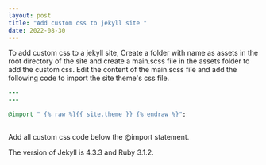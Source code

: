 ```yaml
---
layout: post
title: "Add custom css to jekyll site "
date: 2022-08-30 
---
```

To add custom css to a jekyll site, Create a folder with name as assets in the root directory of the site and create a main.scss file in the assets folder
to add the custom css. Edit the content of the main.scss file and add the following code to import the site theme's css file.

```ruby
---
---

@import " {% raw %}{{ site.theme }} {% endraw %}"; 
 
```

Add all custom css code below the @import statement.

The version of Jekyll is 4.3.3 and Ruby 3.1.2.